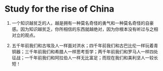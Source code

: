 # Study for the rise of China

1. 一个知识越贫乏的人，越是拥有一种莫名奇怪的勇气和一种莫名奇怪的自豪感。因为知识越贫乏，你所相信的东西就越绝对，因为你根本没有听过与之相对立的观点。

2. 五千年前我们和古埃及人一样面对洪水；四千年前我们和古巴比伦一样玩着青铜器；三千年前我们和希腊人一样思考哲学；两千年前我们和罗马人一样四处征战；一千年前我们和阿拉伯人一样无比富足；而现在我们和美利坚人一较长短！
